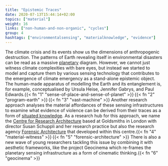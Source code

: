 ```yaml
---
title: "Epistemic Traces"
date: 2020-07-13T15:44:14+02:00
topics: ["material"]
weight: 16
links: ["non-human-and-non-organic", "cycles"]
group: 4
hashtags: ["environmentalsensing", "materialknowledge", "evidence"]
---
```


The climate crisis and its events show us the dimensions of anthropogenic destruction. The patterns of Earth revealing itself in environmental disasters can be read as a massive [planetary](https://www.e-flux.com/architecture/accumulation/217051/becoming-planetary/) diagram. However, we cannot just witness climate complexities with bare eyes, but instead we started to model and capture them by various sensing technology that contributes to the emergence of climate emergency as a stand-alone epistemic object. The human-made apparatus of modelling the Earth and its entanglement is, for example, conceptualised by Ursula Heise, Jennifer Gabrys, and Paul Edwards.{{< fn "1" "sense-of-place-and-sense-of-planet" >}}&#8239;{{< fn "2" "program-earth" >}}&#8239;{{< fn "3" "vast-machine" >}} Another research approach analyses the material affordances of these sensing infrastructures to examine what evidence of violence can be derived from their traces as a form of [situated knowledge](https://newmaterialism.eu/almanac/s/situated-knowledges.html). As a research hub for this approach, we name the [Centre for Research Architecture](https://www.gold.ac.uk/architecture/) based at Goldsmiths in London with director Susan Schuppli and her research practice but also the research agency [Forensic Architecture](https://forensic-architecture.org/) that developed within this centre.{{< fn "4" "material-witness" >}}&#8239;{{< fn "5" "forensic-architecture" >}} There is also a new wave of young researchers tackling this issue by combining it with aesthetic frameworks, like the project Geocinema which re-frames the planetary sensing infrastructure as a form of cinematic thinking.{{< fn "6" "geocinema" >}}
